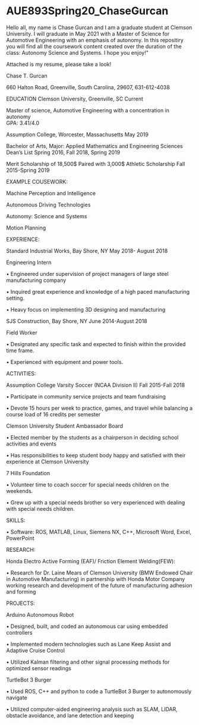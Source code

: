 # AUE893Spring20_ChaseGurcan
Hello all, my name is Chase Gurcan and I am a graduate student at Clemson University. 
I will graduate in May 2021 with a Master of Science for Automotive Engineering with an emphasis of autonomy. 
In this repositiry you will find all the coursework content created over the duration of the class: Autonomy Science and Systems. I hope you enjoy!"

Attached is my resume, please take a look!

Chase T. Gurcan

660 Halton Road, Greenville, South Carolina, 29607, 631-612-4038

EDUCATION
Clemson University, Greenville, SC                					          Current 

Master of science, Automotive Engineering with a concentration in autonomy  
GPA: 3.41/4.0


Assumption College, Worcester, Massachusetts             				       May 2019


Bachelor of Arts, Major: Applied Mathematics and Engineering Sciences      
Dean’s List                                			           Spring 2016, Fall 2018, Spring 2019


Merit Scholarship of 18,500$ Paired with 3,000$ Athletic Scholarship      Fall 2015-Spring 2019 
 
EXAMPLE COUSEWORK: 

Machine Perception and Intelligence 

Autonomous Driving Technologies 

Autonomy: Science and Systems 

Motion Planning 

EXPERIENCE:
 
 Standard Industrial Works, Bay Shore, NY       			       May 2018- August 2018
 
 Engineering Intern
 
 • Engineered under supervision of project managers of large steel manufacturing company
 
 • Inquired great experience and knowledge of a high paced manufacturing setting.
 
 • Heavy focus on implementing 3D designing and manufacturing  
 
SJS Construction, Bay Shore, NY                        			        June 2014-August 2018 

Field Worker 

• Designated any specific task and expected to finish within the provided time frame.

• Experienced with equipment and power tools. 
 


ACTIVITIES: 

Assumption College Varsity Soccer (NCAA Division II)      		   Fall 2015-Fall 2018

• Participate in community service projects and team fundraising

• Devote 15 hours per week to practice, games, and travel while balancing a course load of 16 credits per semester 

Clemson University Student Ambassador Board

• Elected member by the students as a chairperson in deciding school activities and events 

• Has responsibilities to keep student body happy and satisfied with their experience at Clemson University 

 7 Hills Foundation

• Volunteer time to coach soccer for special needs children on the weekends.

• Grew up with a special needs brother so very experienced with dealing with special needs children. 
 
SKILLS: 

• Software: ROS, MATLAB, Linux, Siemens NX, C++, Microsoft Word, Excel, PowerPoint 

RESEARCH: 

Honda Electro Active Forming (EAF)/ Friction Element Welding(FEW): 

• Research for Dr. Laine Mears of Clemson University (BMW Endowed Chair in Automotive Manufacturing) in partnership with Honda Motor Company working research and development of the future of manufacturing adhesion and forming

PROJECTS: 

Arduino Autonomous Robot 

• Designed, built, and coded an autonomous car using embedded controllers

• Implemented modern technologies such as Lane Keep Assist and Adaptive Cruise Control  

• Utilized Kalman filtering and other signal processing methods for optimized sensor readings

TurtleBot 3 Burger

• Used ROS, C++ and python to code a TurtleBot 3 Burger to autonomously navigate

• Utilized computer-aided engineering analysis such as SLAM, LIDAR, obstacle avoidance, and lane detection and keeping


